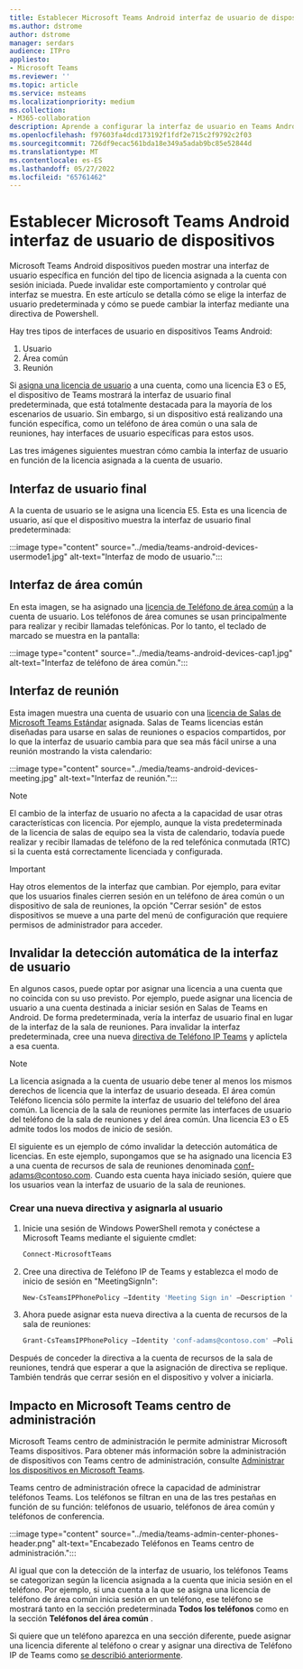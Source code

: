 ```yaml
---
title: Establecer Microsoft Teams Android interfaz de usuario de dispositivos
ms.author: dstrome
author: dstrome
manager: serdars
audience: ITPro
appliesto:
- Microsoft Teams
ms.reviewer: ''
ms.topic: article
ms.service: msteams
ms.localizationpriority: medium
ms.collection:
- M365-collaboration
description: Aprende a configurar la interfaz de usuario en Teams Android dispositivos.
ms.openlocfilehash: f97603fa4dcd173192f1fdf2e715c2f9792c2f03
ms.sourcegitcommit: 726df9ecac561bda18e349a5adab9bc85e52844d
ms.translationtype: MT
ms.contentlocale: es-ES
ms.lasthandoff: 05/27/2022
ms.locfileid: "65761462"
---
```

# <a name="set-microsoft-teams-android-devices-user-interface"></a>Establecer Microsoft Teams Android interfaz de usuario de dispositivos

Microsoft Teams Android dispositivos pueden mostrar una interfaz de usuario específica en función del tipo de licencia asignada a la cuenta con sesión iniciada. Puede invalidar este comportamiento y controlar qué interfaz se muestra. En este artículo se detalla cómo se elige la interfaz de usuario predeterminada y cómo se puede cambiar la interfaz mediante una directiva de Powershell.

Hay tres tipos de interfaces de usuario en dispositivos Teams Android:

1. Usuario
2. Área común
3. Reunión

Si [asigna una licencia de usuario](/microsoftteams/user-access) a una cuenta, como una licencia E3 o E5, el dispositivo de Teams mostrará la interfaz de usuario final predeterminada, que está totalmente destacada para la mayoría de los escenarios de usuario. Sin embargo, si un dispositivo está realizando una función específica, como un teléfono de área común o una sala de reuniones, hay interfaces de usuario específicas para estos usos.

Las tres imágenes siguientes muestran cómo cambia la interfaz de usuario en función de la licencia asignada a la cuenta de usuario. 

## <a name="end-user-interface"></a>Interfaz de usuario final 

A la cuenta de usuario se le asigna una licencia E5. Esta es una licencia de usuario, así que el dispositivo muestra la interfaz de usuario final predeterminada:

:::image type="content" source="../media/teams-android-devices-usermode1.jpg" alt-text="Interfaz de modo de usuario.":::

## <a name="common-area-interface"></a>Interfaz de área común

En esta imagen, se ha asignado una [licencia de Teléfono de área común](/microsoftteams/set-up-common-area-phones) a la cuenta de usuario. Los teléfonos de área comunes se usan principalmente para realizar y recibir llamadas telefónicas. Por lo tanto, el teclado de marcado se muestra en la pantalla:

:::image type="content" source="../media/teams-android-devices-cap1.jpg" alt-text="Interfaz de teléfono de área común.":::

## <a name="meeting-interface"></a>Interfaz de reunión

Esta imagen muestra una cuenta de usuario con una [licencia de Salas de Microsoft Teams Estándar](/MicrosoftTeams/rooms/rooms-licensing) asignada. Salas de Teams licencias están diseñadas para usarse en salas de reuniones o espacios compartidos, por lo que la interfaz de usuario cambia para que sea más fácil unirse a una reunión mostrando la vista calendario:

:::image type="content" source="../media/teams-android-devices-meeting.jpg" alt-text="Interfaz de reunión.":::

> [!NOTE]
> El cambio de la interfaz de usuario no afecta a la capacidad de usar otras características con licencia. Por ejemplo, aunque la vista predeterminada de la licencia de salas de equipo sea la vista de calendario, todavía puede realizar y recibir llamadas de teléfono de la red telefónica conmutada (RTC) si la cuenta está correctamente licenciada y configurada.

> [!IMPORTANT]
> Hay otros elementos de la interfaz que cambian. Por ejemplo, para evitar que los usuarios finales cierren sesión en un teléfono de área común o un dispositivo de sala de reuniones, la opción "Cerrar sesión" de estos dispositivos se mueve a una parte del menú de configuración que requiere permisos de administrador para acceder.

## <a name="override-automatic-user-interface-detection"></a>Invalidar la detección automática de la interfaz de usuario

En algunos casos, puede optar por asignar una licencia a una cuenta que no coincida con su uso previsto. Por ejemplo, puede asignar una licencia de usuario a una cuenta destinada a iniciar sesión en Salas de Teams en Android. De forma predeterminada, vería la interfaz de usuario final en lugar de la interfaz de la sala de reuniones. Para invalidar la interfaz predeterminada, cree una nueva [directiva de Teléfono IP Teams](/powershell/module/skype/new-csteamsipphonepolicy?view=skype-ps) y aplíctela a esa cuenta.

> [!NOTE]
> La licencia asignada a la cuenta de usuario debe tener al menos los mismos derechos de licencia que la interfaz de usuario deseada. El área común Teléfono licencia sólo permite la interfaz de usuario del teléfono del área común. La licencia de la sala de reuniones permite las interfaces de usuario del teléfono de la sala de reuniones y del área común. Una licencia E3 o E5 admite todos los modos de inicio de sesión.

El siguiente es un ejemplo de cómo invalidar la detección automática de licencias. En este ejemplo, supongamos que se ha asignado una licencia E3 a una cuenta de recursos de sala de reuniones denominada conf-adams@contoso.com. Cuando esta cuenta haya iniciado sesión, quiere que los usuarios vean la interfaz de usuario de la sala de reuniones.

### <a name="create-a-new-policy-and-assign-to-user"></a>Crear una nueva directiva y asignarla al usuario

1. Inicie una sesión de Windows PowerShell remota y conéctese a Microsoft Teams mediante el siguiente cmdlet:

    ``` Powershell
    Connect-MicrosoftTeams
    ```

2. Cree una directiva de Teléfono IP de Teams y establezca el modo de inicio de sesión en "MeetingSignIn":

   ``` Powershell
   New-CsTeamsIPPhonePolicy –Identity 'Meeting Sign in' –Description 'Meeting Sign In Phone Policy' -SignInMode 'MeetingSignIn'

   ```

3. Ahora puede asignar esta nueva directiva a la cuenta de recursos de la sala de reuniones:

   ``` Powershell
   Grant-CsTeamsIPPhonePolicy –Identity 'conf-adams@contoso.com' –PolicyName 'Meeting Sign In'
   ```

Después de conceder la directiva a la cuenta de recursos de la sala de reuniones, tendrá que esperar a que la asignación de directiva se replique. También tendrás que cerrar sesión en el dispositivo y volver a iniciarla.

## <a name="impact-on-microsoft-teams-admin-center"></a>Impacto en Microsoft Teams centro de administración

Microsoft Teams centro de administración le permite administrar Microsoft Teams dispositivos. Para obtener más información sobre la administración de dispositivos con Teams centro de administración, consulte [Administrar los dispositivos en Microsoft Teams](device-management.md).


Teams centro de administración ofrece la capacidad de administrar teléfonos Teams. Los teléfonos se filtran en una de las tres pestañas en función de su función: teléfonos de usuario, teléfonos de área común y teléfonos de conferencia. 

 :::image type="content" source="../media/teams-admin-center-phones-header.png" alt-text="Encabezado Teléfonos en Teams centro de administración.":::

Al igual que con la detección de la interfaz de usuario, los teléfonos Teams se categorizan según la licencia asignada a la cuenta que inicia sesión en el teléfono. Por ejemplo, si una cuenta a la que se asigna una licencia de teléfono de área común inicia sesión en un teléfono, ese teléfono se mostrará tanto en la sección predeterminada **Todos los teléfonos** como en la sección **Teléfonos del área común** .

Si quiere que un teléfono aparezca en una sección diferente, puede asignar una licencia diferente al teléfono o crear y asignar una directiva de Teléfono IP de Teams como [se describió anteriormente](#override-automatic-user-interface-detection).
